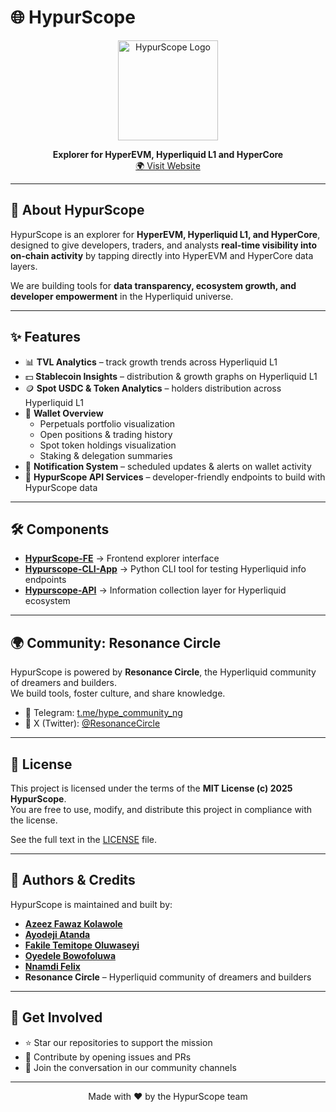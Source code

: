 # 🌐 HypurScope

<p align="center">
  <img src="https://github.com/hypurscope/hyperscope_Figma/blob/main/Brand%20Logo%2013.png" alt="HypurScope Logo" width="160"/>
</p>

<p align="center">
  <b>Explorer for HyperEVM, Hyperliquid L1 and HyperCore</b>  
  <br>
  <a href="https://hypurscope.vercel.app/">🌍 Visit Website</a>
</p>

---

## 🚀 About HypurScope
HypurScope is an explorer for **HyperEVM, Hyperliquid L1, and HyperCore**, designed to give developers, traders, and analysts **real-time visibility into on-chain activity** by tapping directly into HyperEVM and HyperCore data layers.  

We are building tools for **data transparency, ecosystem growth, and developer empowerment** in the Hyperliquid universe.  

---

## ✨ Features
- 📊 **TVL Analytics** – track growth trends across Hyperliquid L1  
- 💵 **Stablecoin Insights** – distribution & growth graphs on Hyperliquid L1  
- 🪙 **Spot USDC & Token Analytics** – holders distribution across Hyperliquid L1  
- 👛 **Wallet Overview**  
  - Perpetuals portfolio visualization  
  - Open positions & trading history  
  - Spot token holdings visualization  
  - Staking & delegation summaries  
- 🔔 **Notification System** – scheduled updates & alerts on wallet activity  
- 🔌 **HypurScope API Services** – developer-friendly endpoints to build with HypurScope data  

---

## 🛠️ Components
- **[HypurScope-FE](https://github.com/hypurscope/hypurscope-FE)** → Frontend explorer interface  
- **[Hypurscope-CLI-App](https://github.com/hypurscope/hypurscope_cli_app)** → Python CLI tool for testing Hyperliquid info endpoints  
- **[Hypurscope-API](https://github.com/hypurscope/hypurscope-api)** → Information collection layer for Hyperliquid ecosystem  

---

## 🌍 Community: Resonance Circle
HypurScope is powered by **Resonance Circle**, the Hyperliquid community of dreamers and builders.  
We build tools, foster culture, and share knowledge.  

- 💬 Telegram: [t.me/hype_community_ng](https://t.me/hype_community_ng)  
- 📰 X (Twitter): [@ResonanceCircle](https://x.com/Resonancecircle)  

---

## 📜 License
This project is licensed under the terms of the **MIT License (c) 2025 HypurScope**.  
You are free to use, modify, and distribute this project in compliance with the license.  

See the full text in the [LICENSE](./LICENSE) file. 

---

## 👥 Authors & Credits
HypurScope is maintained and built by:
- [**Azeez Fawaz Kolawole**](https://github.com/KolawoleFawaz)  
- [**Ayodeji Atanda**](https://github.com/deji-ice) 
- [**Fakile Temitope Oluwaseyi**](https://github.com/fakiletemmytope)  
- [**Oyedele Bowofoluwa**](https://github.com/heyGetafix)  
- [**Nnamdi Felix**](https://github.com/kryptrexlabs)
- **Resonance Circle** – Hyperliquid community of dreamers and builders 
---

## 🤝 Get Involved
- ⭐ Star our repositories to support the mission  
- 🐛 Contribute by opening issues and PRs  
- 📢 Join the conversation in our community channels  

---

<p align="center">
  Made with ❤️ by the HypurScope team  
</p>
